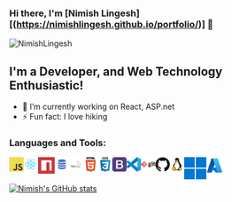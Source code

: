 ### Hi there, I'm [Nimish Lingesh][(https://nimishlingesh.github.io/portfolio/)] 👋

<p align="left"> <img src="https://komarev.com/ghpvc/?username=NimishLingesh&label=Views&color=blue&style=plastic" alt="NimishLingesh" /> </p>

<!-- [![Linkedin Badge](https://img.shields.io/badge/-nimish-aarya-blue?style=flat-square&logo=Linkedin&logoColor=white&link=https://www.linkedin.com/in/nimish-aarya/)](https://www.linkedin.com/in/nimish-aarya/) -->

## I'm a Developer, and Web Technology Enthusiastic!

- 🔭 I’m currently working on React, ASP.net
- ⚡ Fun fact: I love hiking

<!-- ### Connect with me:

[<img align="left" alt="https://nimishlingesh.github.io/portfolio/" width="22px" src="https://raw.githubusercontent.com/iconic/open-iconic/master/svg/globe.svg" />][website]
[<img align="left" alt="Nimish | LinkedIn" width="22px" src="https://cdn.jsdelivr.net/npm/simple-icons@v3/icons/linkedin.svg" />][linkedin]

<br /> -->

### Languages and Tools:

<img align="left" alt="JavaScript" width="26px" src="https://raw.githubusercontent.com/github/explore/80688e429a7d4ef2fca1e82350fe8e3517d3494d/topics/javascript/javascript.png"/>
<img align="left" alt="React" width="26px" src="https://raw.githubusercontent.com/github/explore/80688e429a7d4ef2fca1e82350fe8e3517d3494d/topics/react/react.png" />
<img align="left" alt="npm" width="30px" src="https://raw.githubusercontent.com/github/explore/78df643247d429f6cc873026c0622819ad797942/topics/npm/npm.png" />
<img align="left" alt="SQL" width="26px" src="https://raw.githubusercontent.com/github/explore/80688e429a7d4ef2fca1e82350fe8e3517d3494d/topics/sql/sql.png" />
<img align="left" alt="MySQL" width="26px" src="https://raw.githubusercontent.com/github/explore/80688e429a7d4ef2fca1e82350fe8e3517d3494d/topics/mysql/mysql.png" />
<img align="left" alt="HTML5" width="26px" src="https://raw.githubusercontent.com/github/explore/80688e429a7d4ef2fca1e82350fe8e3517d3494d/topics/html/html.png" />
<img align="left" alt="CSS3" width="26px" src="https://raw.githubusercontent.com/github/explore/80688e429a7d4ef2fca1e82350fe8e3517d3494d/topics/css/css.png" />
<img align="left" alt="Bootstrap" width="26px" src="https://raw.githubusercontent.com/github/explore/80688e429a7d4ef2fca1e82350fe8e3517d3494d/topics/bootstrap/bootstrap.png" />
<img align="left" alt="Visual Studio Code" width="26px" src="https://raw.githubusercontent.com/github/explore/80688e429a7d4ef2fca1e82350fe8e3517d3494d/topics/visual-studio-code/visual-studio-code.png" />
<img align="left" alt="Git" width="26px" src="https://raw.githubusercontent.com/github/explore/80688e429a7d4ef2fca1e82350fe8e3517d3494d/topics/git/git.png" />
<img align="left" alt="GitHub" width="26px" src="https://raw.githubusercontent.com/github/explore/78df643247d429f6cc873026c0622819ad797942/topics/github/github.png" />
<img align="left" alt="Linux" width="26px" src="https://raw.githubusercontent.com/github/explore/80688e429a7d4ef2fca1e82350fe8e3517d3494d/topics/linux/linux.png" />
<img align="left" alt="Windows" width="40px" src="https://raw.githubusercontent.com/github/explore/80688e429a7d4ef2fca1e82350fe8e3517d3494d/topics/windows/windows.png" />
<img align="left" alt="azure" width="30px" src="https://raw.githubusercontent.com/github/explore/80688e429a7d4ef2fca1e82350fe8e3517d3494d/topics/azure/azure.png" />

<br />
<br />

[![Nimish's GitHub stats](https://github-readme-stats.vercel.app/api?username=NimishLingesh&count_private=true&show_icons=true&theme=radical)](https://github.com/anuraghazra/github-readme-stats)
